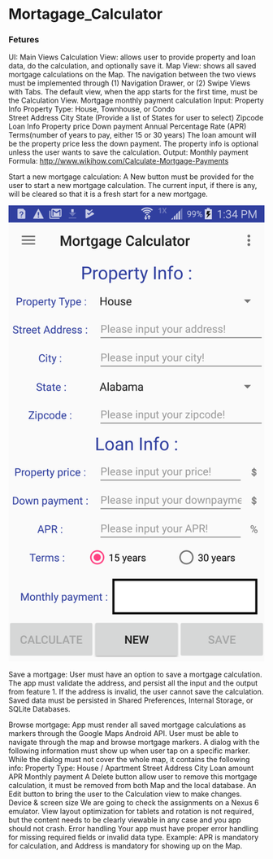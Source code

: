 # Mortagage_Calculator


### Fetures

UI: Main Views
Calculation View:  allows user to provide property and loan data, do the calculation, and optionally save it.
Map View: shows all saved mortgage calculations on the Map. 
The navigation between the two views must be implemented through
 (1) Navigation Drawer, or 
 (2) Swipe Views with Tabs.
The default view, when the app starts for the first time, must be the Calculation View.
Mortgage monthly payment calculation
Input:
Property Info
Property Type: House, Townhouse, or Condo  
Street Address 
City
State (Provide a list of States for user to select)
Zipcode
Loan Info
Property price
Down payment
Annual Percentage Rate (APR)
Terms(number of years to pay, either 15 or 30 years)
The loan amount will be the property price less the down payment. The property info is optional unless the user wants to save the calculation.
Output:
Monthly payment
Formula:
http://www.wikihow.com/Calculate-Mortgage-Payments

Start a new mortgage calculation:
A New button must be provided for the user to start a new mortgage calculation. The current input, if there is any, will be cleared so that it is a fresh start for a new mortgage.

![alt text](https://github.com/forrestyishichen/Mortgage-Calculator/blob/master/Screenshots/1_calculateView.png)

Save a mortgage:
User must have an option to save a mortgage calculation. The app must validate the address, and persist all the input and the output from feature 1. If the address is invalid, the user cannot save the calculation. 
Saved data must be persisted in Shared Preferences, Internal Storage, or SQLite Databases.

Browse mortgage:
App must render all saved mortgage calculations as markers through the Google Maps Android API.
User must be able to navigate through the map and browse mortgage markers. 
A dialog with the following information must show up when user tap on a specific marker. While the dialog must not cover the whole map, it contains the following info:
Property Type: House / Apartment
Street Address
City
Loan amount
APR
Monthly payment
A Delete button allow user to remove this mortgage calculation, it must be removed from both Map and the local database.
An Edit button to bring the user to the Calculation view to make changes. 
Device & screen size
We are going to check the assignments on a Nexus 6 emulator. View layout optimization for tablets and rotation is not required, but the content needs to be clearly viewable in any case and you app should not crash. 
Error handling
Your app must have proper error handling for missing required fields or invalid data type.
Example: APR is mandatory for calculation, and Address is mandatory for showing up on the Map.



